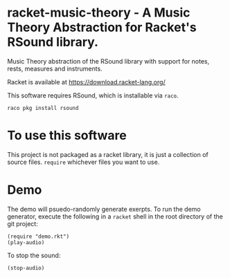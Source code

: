 # racket-music-theory - A Music Theory Abstraction for Racket's RSound library.
Music Theory abstraction of the RSound library with support for notes, rests, measures and instruments.

Racket is available at https://download.racket-lang.org/

This software requires RSound, which is installable via ```raco```.

```raco pkg install rsound```

# To use this software
This project is not packaged as a racket library, it is just a collection of source files.  ```require``` whichever files you want to use.  

# Demo
The demo will psuedo-randomly generate exerpts.
To run the demo generator, execute the following in a ```racket``` shell in the root directory of the git project:

```
(require "demo.rkt")
(play-audio)

```

To stop the sound:

```
(stop-audio)
```
